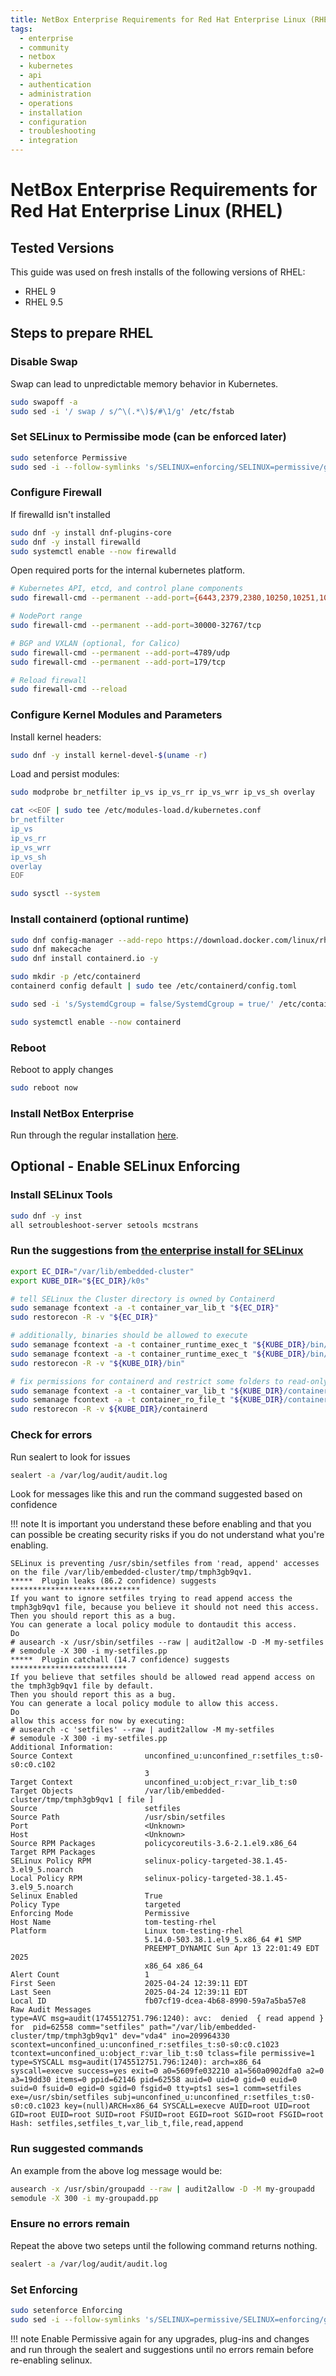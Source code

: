 ```yaml
---
title: NetBox Enterprise Requirements for Red Hat Enterprise Linux (RHEL)
tags:
  - enterprise
  - community
  - netbox
  - kubernetes
  - api
  - authentication
  - administration
  - operations
  - installation
  - configuration
  - troubleshooting
  - integration
---
```


# NetBox Enterprise Requirements for Red Hat Enterprise Linux (RHEL)

## Tested Versions

This guide was used on fresh installs of the following versions of RHEL:

- RHEL 9
- RHEL 9.5

## Steps to prepare RHEL

### Disable Swap

Swap can lead to unpredictable memory behavior in Kubernetes.

```bash
sudo swapoff -a
sudo sed -i '/ swap / s/^\(.*\)$/#\1/g' /etc/fstab
```

### Set SELinux to Permissibe mode (can be enforced later)

```bash
sudo setenforce Permissive
sudo sed -i --follow-symlinks 's/SELINUX=enforcing/SELINUX=permissive/g' /etc/sysconfig/selinux
```

### Configure Firewall

If firewalld isn't installed

```bash
sudo dnf -y install dnf-plugins-core
sudo dnf -y install firewalld
sudo systemctl enable --now firewalld
```

Open required ports for the internal kubernetes platform.

```bash
# Kubernetes API, etcd, and control plane components
sudo firewall-cmd --permanent --add-port={6443,2379,2380,10250,10251,10252,10255,5473,10257,10259}/tcp

# NodePort range
sudo firewall-cmd --permanent --add-port=30000-32767/tcp

# BGP and VXLAN (optional, for Calico)
sudo firewall-cmd --permanent --add-port=4789/udp
sudo firewall-cmd --permanent --add-port=179/tcp

# Reload firewall
sudo firewall-cmd --reload
```

### Configure Kernel Modules and Parameters

Install kernel headers:

```bash
sudo dnf -y install kernel-devel-$(uname -r)
```

Load and persist modules:

```bash
sudo modprobe br_netfilter ip_vs ip_vs_rr ip_vs_wrr ip_vs_sh overlay

cat <<EOF | sudo tee /etc/modules-load.d/kubernetes.conf
br_netfilter
ip_vs
ip_vs_rr
ip_vs_wrr
ip_vs_sh
overlay
EOF

sudo sysctl --system
```

### Install containerd (optional runtime)

```bash
sudo dnf config-manager --add-repo https://download.docker.com/linux/rhel/docker-ce.repo
sudo dnf makecache
sudo dnf install containerd.io -y

sudo mkdir -p /etc/containerd
containerd config default | sudo tee /etc/containerd/config.toml

sudo sed -i 's/SystemdCgroup = false/SystemdCgroup = true/' /etc/containerd/config.toml

sudo systemctl enable --now containerd
```

### Reboot

Reboot to apply changes

```bash
sudo reboot now
```

### Install NetBox Enterprise

Run through the regular installation [here](nbe-ec-installation.md).

## Optional - Enable SELinux Enforcing

### Install SELinux Tools

```bash
sudo dnf -y inst
all setroubleshoot-server setools mcstrans
```

### Run the suggestions from [the enterprise install for SELinux](./nbe-ec-requirements.md#selinux)

```bash
export EC_DIR="/var/lib/embedded-cluster"
export KUBE_DIR="${EC_DIR}/k0s"

# tell SELinux the Cluster directory is owned by Containerd
sudo semanage fcontext -a -t container_var_lib_t "${EC_DIR}"
sudo restorecon -R -v "${EC_DIR}"

# additionally, binaries should be allowed to execute
sudo semanage fcontext -a -t container_runtime_exec_t "${KUBE_DIR}/bin/containerd.*"
sudo semanage fcontext -a -t container_runtime_exec_t "${KUBE_DIR}/bin/runc"
sudo restorecon -R -v "${KUBE_DIR}/bin"

# fix permissions for containerd and restrict some folders to read-only
sudo semanage fcontext -a -t container_var_lib_t "${KUBE_DIR}/containerd(/.*)?"
sudo semanage fcontext -a -t container_ro_file_t "${KUBE_DIR}/containerd/io.containerd.snapshotter.*/snapshots(/.*)?"
sudo restorecon -R -v ${KUBE_DIR}/containerd
```

### Check for errors

Run sealert to look for issues

```bash
sealert -a /var/log/audit/audit.log
```

Look for messages like this and run the command suggested based on confidence

!!! note
    It is important you understand these before enabling and that you can possible be creating security risks if you do not understand what you're enabling.

```log
SELinux is preventing /usr/sbin/setfiles from 'read, append' accesses on the file /var/lib/embedded-cluster/tmp/tmph3gb9qv1.
*****  Plugin leaks (86.2 confidence) suggests   *****************************
If you want to ignore setfiles trying to read append access the tmph3gb9qv1 file, because you believe it should not need this access.
Then you should report this as a bug.  
You can generate a local policy module to dontaudit this access.
Do
# ausearch -x /usr/sbin/setfiles --raw | audit2allow -D -M my-setfiles
# semodule -X 300 -i my-setfiles.pp
*****  Plugin catchall (14.7 confidence) suggests   **************************
If you believe that setfiles should be allowed read append access on the tmph3gb9qv1 file by default.
Then you should report this as a bug.
You can generate a local policy module to allow this access.
Do
allow this access for now by executing:
# ausearch -c 'setfiles' --raw | audit2allow -M my-setfiles
# semodule -X 300 -i my-setfiles.pp
Additional Information:
Source Context                unconfined_u:unconfined_r:setfiles_t:s0-s0:c0.c102
                              3
Target Context                unconfined_u:object_r:var_lib_t:s0
Target Objects                /var/lib/embedded-cluster/tmp/tmph3gb9qv1 [ file ]
Source                        setfiles
Source Path                   /usr/sbin/setfiles
Port                          <Unknown>
Host                          <Unknown>
Source RPM Packages           policycoreutils-3.6-2.1.el9.x86_64
Target RPM Packages           
SELinux Policy RPM            selinux-policy-targeted-38.1.45-3.el9_5.noarch
Local Policy RPM              selinux-policy-targeted-38.1.45-3.el9_5.noarch
Selinux Enabled               True
Policy Type                   targeted
Enforcing Mode                Permissive
Host Name                     tom-testing-rhel
Platform                      Linux tom-testing-rhel
                              5.14.0-503.38.1.el9_5.x86_64 #1 SMP
                              PREEMPT_DYNAMIC Sun Apr 13 22:01:49 EDT 2025
                              x86_64 x86_64
Alert Count                   1
First Seen                    2025-04-24 12:39:11 EDT
Last Seen                     2025-04-24 12:39:11 EDT
Local ID                      fb07cf19-dcea-4b68-8990-59a7a5ba57e8
Raw Audit Messages
type=AVC msg=audit(1745512751.796:1240): avc:  denied  { read append } for  pid=62558 comm="setfiles" path="/var/lib/embedded-cluster/tmp/tmph3gb9qv1" dev="vda4" ino=209964330 scontext=unconfined_u:unconfined_r:setfiles_t:s0-s0:c0.c1023 tcontext=unconfined_u:object_r:var_lib_t:s0 tclass=file permissive=1
type=SYSCALL msg=audit(1745512751.796:1240): arch=x86_64 syscall=execve success=yes exit=0 a0=5609fe032210 a1=560a0902dfa0 a2=0 a3=19dd30 items=0 ppid=62146 pid=62558 auid=0 uid=0 gid=0 euid=0 suid=0 fsuid=0 egid=0 sgid=0 fsgid=0 tty=pts1 ses=1 comm=setfiles exe=/usr/sbin/setfiles subj=unconfined_u:unconfined_r:setfiles_t:s0-s0:c0.c1023 key=(null)ARCH=x86_64 SYSCALL=execve AUID=root UID=root GID=root EUID=root SUID=root FSUID=root EGID=root SGID=root FSGID=root
Hash: setfiles,setfiles_t,var_lib_t,file,read,append
```

### Run suggested commands

An example from the above log message would be:

```bash
ausearch -x /usr/sbin/groupadd --raw | audit2allow -D -M my-groupadd
semodule -X 300 -i my-groupadd.pp
```

### Ensure no errors remain

Repeat the above two seteps until the following command returns nothing.

```bash
sealert -a /var/log/audit/audit.log
```

### Set Enforcing

```bash
sudo setenforce Enforcing
sudo sed -i --follow-symlinks 's/SELINUX=permissive/SELINUX=enforcing/g' /etc/sysconfig/selinux
```

!!! note
    Enable Permissive again for any upgrades, plug-ins and changes and run through the sealert and suggestions until no errors remain before re-enabling selinux.
